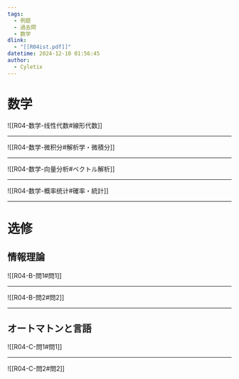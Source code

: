 ```yaml
---
tags:
  - 例题
  - 過去問
  - 数学
dlink:
  - "[[R04ist.pdf]]"
datetime: 2024-12-10 01:56:45
author:
  - Cyletix
---
```

# 数学

![[R04-数学-线性代数#線形代数]]

---
![[R04-数学-微积分#解析学・微積分]]

---
![[R04-数学-向量分析#ベクトル解析]]

---
![[R04-数学-概率统计#確率・統計]]

---
# 选修
## 情報理論
![[R04-B-問1#問1]]

---
![[R04-B-問2#問2]]

---
## オートマトンと言語
![[R04-C-問1#問1]]

---
![[R04-C-問2#問2]]
